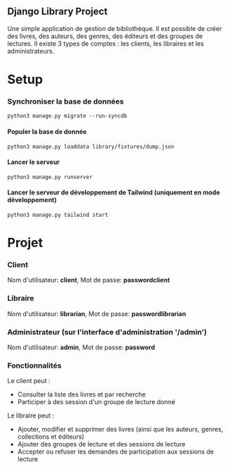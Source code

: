 ## Django Library Project

Une simple application de gestion de bibliothèque.
Il est possible de créer des livres, des auteurs, des genres, des éditeurs et des groupes de lectures.
Il existe 3 types de comptes : les clients, les libraires et les administrateurs.

# Setup

### Synchroniser la base de données
```
python3 manage.py migrate --run-syncdb
```

#### Populer la base de donnée
```
python3 manage.py loaddata library/fixtures/dump.json
```

#### Lancer le serveur
```
python3 manage.py runserver
```

#### Lancer le serveur de développement de Tailwind (uniquement en mode développement)
```
python3 manage.py tailwind start
```



# Projet 

### Client 

Nom d'utilisateur: **client**, Mot de passe: **passwordclient**

### Libraire

Nom d'utilisateur: **librarian**, Mot de passe: **passwordlibrarian**

### Administrateur (sur l'interface d'administration '/admin')

Nom d'utilisateur: **admin**, Mot de passe: **password**

### Fonctionnalités

Le client peut :

- Consulter la liste des livres et par recherche
- Participer à des session d'un groupe de lecture donné

Le libraire peut :

- Ajouter, modifier et supprimer des livres (ainsi que les auteurs, genres, collections et éditeurs)
- Ajouter des groupes de lecture et des sessions de lecture
- Accepter ou refuser les demandes de participation aux sessions de lecture